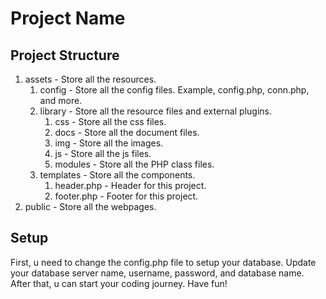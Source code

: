 # Project Name

## Project Structure

1. assets - Store all the resources.
   1. config - Store all the config files. Example, config.php, conn.php, and more. 
   2. library - Store all the resource files and external plugins.
      1. css - Store all the css files.
      2. docs - Store all the document files.
      3. img - Store all the images.
      4. js - Store all the js files.
      5. modules - Store all the PHP class files.
   3. templates - Store all the components.
      1. header.php - Header for this project.
      2. footer.php - Footer for this project.
2. public - Store all the webpages.

## Setup

First, u need to change the config.php file to setup your database. Update your database server name, username, password, and database name. After that, u can start your coding journey. Have fun!